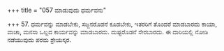 +++
title = "057 ಮಾಡುವುದು ಧರ್ಮವನು"

+++
57. ಧರ್ಮವನ್ನು ಮಾಡಬೇಕು, ಸಜ್ಜನರೊಡನೆ ಕೂಡಬೇಕು, ಇತರರಿಗೆ ತೊಂದರೆ ಮಾಡಬಾರದು ಕಾಯಾ, ವಾಚಾ, ಮನಸಾ ಒಲ್ಲದ ಕಾರ್ಯವನ್ನು ಮಾಡಬಾರದು. ದುಷ್ಟರೊಡನೆ ಸೇರಬಾರದು. ಈ ದಾರಿಯಲ್ಲಿ ನೋಡಿ ನಡೆಯುವುದು ಪರಮ ಶ್ರೇಯಸ್ಕರ.